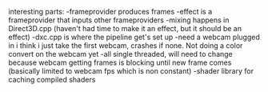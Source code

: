 interesting parts:
-frameprovider produces frames
-effect is a frameprovider that inputs other frameproviders
-mixing happens in Direct3D.cpp (haven't had time to make it an effect, but it should be an effect)
-dxc.cpp is where the pipeline get's set up
-need a webcam plugged in i think i just take the first webcam, crashes if none. Not doing a color convert on the webcam yet
-all single threaded, will need to change because webcam getting frames is blocking until new frame comes (basically limited to webcam fps which is non constant)
-shader library for caching compiled shaders
